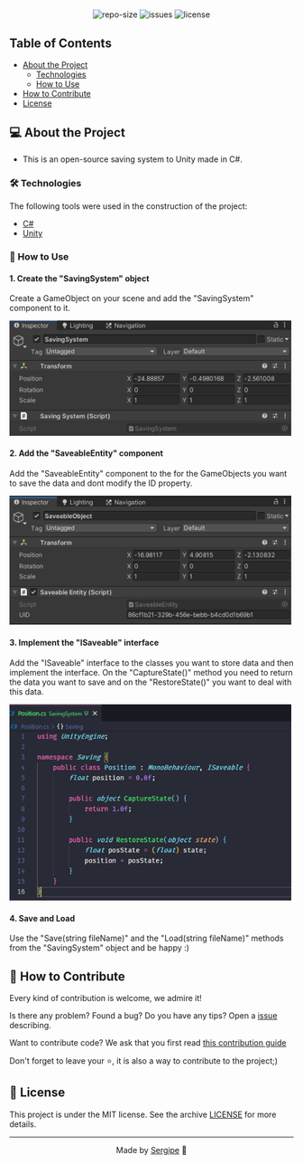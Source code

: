 <div align="center">
  <h1>
    <SavingSystem>
  </h1>
  <blockquote>
    <REPO_SHORT_DESCRIPTION>
  </blockquote>
  <div id="badges">
    <img src="https://img.shields.io/github/repo-size/serjolas1/SavingSystem?color=4000FF" alt="repo-size" />
    <img src="https://img.shields.io/github/issues-raw/serjolas1/SavingSystem?color=4000FF" alt="issues" />
    <img src="https://img.shields.io/badge/license-MIT-4000FF" alt="license" />
  </div>
</div>

## Table of Contents

   * [About the Project](#-sobre-o-projeto)
      - [Technologies](#-tecnologias)
      - [How to Use](#-como-executar)
   * [How to Contribute](#-como-contribuir)
   * [License](#-licença)

## 💻 About the Project

- This is an open-source saving system to Unity made in C#.

### 🛠 Technologies

The following tools were used in the construction of the project:
- [C#](https://docs.microsoft.com/pt-br/dotnet/csharp/)
- [Unity](https://unity.com)

### 🚀 How to Use

#### 1. Create the "SavingSystem" object
  <p>Create a GameObject on your scene and add the "SavingSystem" component to it.</p>
  <img src="./images/savingSystemObject.png" alt="Saving System Object" width="500" />

#### 2. Add the "SaveableEntity" component
  <p>Add the "SaveableEntity" component to the for the GameObjects you want to save the data and dont modify the ID property.</p>
  <img src="./images/saveableObject.png" alt="Saveable object" width="500" />

#### 3. Implement the "ISaveable" interface
   <p>Add the "ISaveable" interface to the classes you want to store data and then implement the interface. On the "CaptureState()" method you need to return the data you want to save and on the "RestoreState()" you want to deal with this data.</p>
   <img src="./images/position.png" alt="Saveable object" width="500" />

#### 4. Save and Load
  <p>Use the "Save(string fileName)" and the "Load(string fileName)" methods from the "SavingSystem" object and be happy :)</p>

## 🤝 How to Contribute

Every kind of contribution is welcome, we admire it!

Is there any problem? Found a bug? Do you have any tips? Open a [issue](https://github.com/serjolas1/SavingSystem/issues) describing.

Want to contribute code? We ask that you first read [this contribution guide](https://github.com/firstcontributions/first-contributions)

Don't forget to leave your ⭐, it is also a way to contribute to the project;)

## 📝 License

This project is under the MIT license. See the archive [LICENSE](LICENSE) for more details.

---
<div align="center">

  Made by [Sergipe](https://github.com/sergipe085) 💜

</div>

